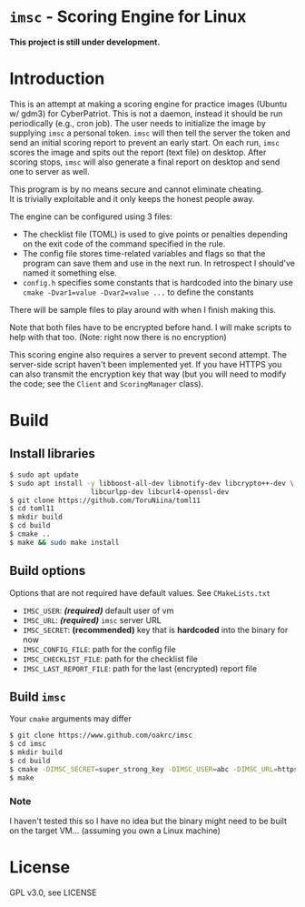 # `imsc` - Scoring Engine for Linux
**This project is still under development.**

# Introduction
This is an attempt at making a scoring engine for practice images (Ubuntu w/ gdm3) for
CyberPatriot. This is not a daemon, instead it should be run periodically
 (e.g., cron job). The user needs to initialize the image by supplying `imsc`
 a personal token. `imsc` will then tell the server the token and send an initial scoring report
  to prevent an early start. On each run, `imsc` scores the image and spits out the report (text file)
  on desktop. After scoring stops, `imsc` will also generate a final report on desktop 
  and send one to server as well.
  
This program is by no means secure and cannot eliminate cheating.  
It is trivially exploitable and it only keeps the honest people away.
 
The engine can be configured using 3 files:
- The checklist file (TOML) is used to give points 
 or penalties depending on the exit code of the command specified
 in the rule.
- The config file stores time-related variables and flags so that
 the program can save them and use in the next run. In retrospect I should've
 named it something else.
- `config.h` specifies some constants that is hardcoded into the binary
 use `cmake -Dvar1=value -Dvar2=value ...` to define the constants

There will be sample files to play around with when I finish making this.

Note that both files have to be encrypted before hand. I will make scripts
to help with that too. (Note: right now there is no encryption)

This scoring engine also requires a server to prevent second attempt. 
The server-side script haven't been implemented yet. If you have HTTPS
 you can also transmit the encryption key that way (but you will need
 to modify the code; see the `Client` and `ScoringManager` class).

# Build
## Install libraries
```bash
$ sudo apt update
$ sudo apt install -y libboost-all-dev libnotify-dev libcrypto++-dev \
                    libcurlpp-dev libcurl4-openssl-dev
$ git clone https://github.com/ToruNiina/toml11
$ cd toml11
$ mkdir build
$ cd build
$ cmake ..
$ make && sudo make install
```

## Build options
Options that are not required have default values. See `CMakeLists.txt`
- `IMSC_USER`: ***(required)*** default user of vm
- `IMSC_URL`: ***(required)*** `imsc` server URL
- `IMSC_SECRET`: **(recommended)** key that is **hardcoded** into the binary for now
- `IMSC_CONFIG_FILE`: path for the config file
- `IMSC_CHECKLIST_FILE`: path for the checklist file
- `IMSC_LAST_REPORT_FILE`: path for the last (encrypted) report file

## Build `imsc`
Your `cmake` arguments may differ
```bash
$ git clone https://www.github.com/oakrc/imsc
$ cd imsc
$ mkdir build
$ cd build
$ cmake -DIMSC_SECRET=super_strong_key -DIMSC_USER=abc -DIMSC_URL=https://example.com .. 
$ make
```
### Note
I haven't tested this so I have no idea
 but the binary might need to be built on the target VM... 
 (assuming you own a Linux machine)

# License
GPL v3.0, see LICENSE
